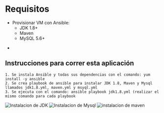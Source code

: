 # Requisitos
 - Provisionar VM con Ansible:
   - JDK 1.8+
   - Maven
   - MySQL 5.6+

*
## Instrucciones para correr esta aplicación

	1. Se instala Ansible y todas sus dependencias con el comando: yum install -y ansible
	2. Se crea playbook de ansible para instalar JDK 1.8, Maven y Mysql llamados jdk1.8.yml, maven.yml y msyql.yml 
	3. Se ejecuta con el comando: ansible playbook jdk1.8.yml (realizar el mismo comando para cada playbook
	
![Instalacion de JDK](https://github.com/semperti-bootcamp/marko2/blob/Crear-VM/jdk.png)
![Instalacion de Mysql](https://github.com/semperti-bootcamp/marko2/blob/Crear-VM/mysql.png)
![instalacion de maven](https://github.com/semperti-bootcamp/marko2/blob/Crear-VM/maven.png)
